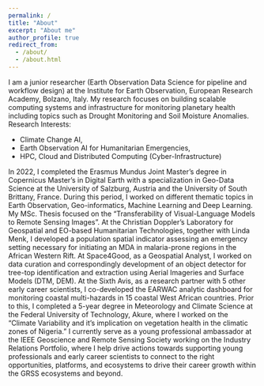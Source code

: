 ```yaml
---
permalink: /
title: "About"
excerpt: "About me"
author_profile: true
redirect_from: 
  - /about/
  - /about.html
---
```


I am a junior researcher (Earth Observation Data Science for pipeline and workflow design) at the Institute for Earth Observation, European Research Academy, Bolzano, Italy. My research focuses on building scalable computing systems and infrastructure for monitoring planetary health including topics such as Drought Monitoring and Soil Moisture Anomalies.
Research Interests: 
-	Climate Change AI,
-	Earth Observation AI for Humanitarian Emergencies,
-	HPC, Cloud and Distributed Computing (Cyber-Infrastructure)

In 2022, I completed the Erasmus Mundus Joint Master’s degree in Copernicus Master’s in Digital Earth with a specialization in Geo-Data Science at the University of Salzburg, Austria and the University of South Brittany, France. During this period, I worked on different thematic topics in Earth Observation, Geo-informatics, Machine Learning and Deep Learning. My MSc. Thesis focused on the “Transferability of Visual-Language Models to Remote Sensing Images”. 
At the Christian Doppler’s Laboratory for Geospatial and EO-based Humanitarian Technologies, together with Linda Menk, I developed a population spatial indicator assessing an emergency setting necessary for initiating an MDA in malaria-prone regions in the African Western Rift. At Space4Good, as a Geospatial Analyst, I worked on data curation and correspondingly development of an object detector for tree-top identification and extraction using Aerial Imageries and Surface Models (DTM, DEM). At the Sixth Avis, as a research partner with 5 other early career scientists, I co-developed the EARWAC analytic dashboard for monitoring coastal multi-hazards in 15 coastal West African countries. 
Prior to this, I completed a 5-year degree in Meteorology and Climate Science at the Federal University of Technology, Akure, where I worked on the “Climate Variability and it’s implication on vegetation health in the climatic zones of Nigeria.” 
I currently serve as a young professional ambassador at the IEEE Geoscience and Remote Sensing Society working on the Industry Relations Portfolio, where I help drive actions towards supporting young professionals and early career scientists to connect to the right opportunities, platforms, and ecosystems to drive their career growth within the GRSS ecosystems and beyond.
